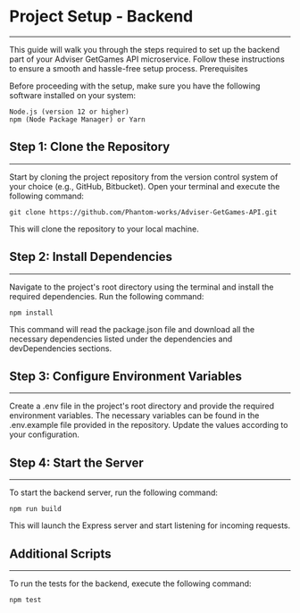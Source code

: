 # Project Setup - Backend
***
This guide will walk you through the steps required to set up the backend part of your Adviser GetGames API microservice. Follow these instructions to ensure a smooth and hassle-free setup process.
Prerequisites

Before proceeding with the setup, make sure you have the following software installed on your system:

    Node.js (version 12 or higher)
    npm (Node Package Manager) or Yarn

## Step 1: Clone the Repository
***
Start by cloning the project repository from the version control system of your choice (e.g., GitHub, Bitbucket). Open your terminal and execute the following command:


```shell
git clone https://github.com/Phantom-works/Adviser-GetGames-API.git
```
This will clone the repository to your local machine.
## Step 2: Install Dependencies
***
Navigate to the project's root directory using the terminal and install the required dependencies. Run the following command:



```shell
npm install
```
This command will read the package.json file and download all the necessary dependencies listed under the dependencies and devDependencies sections.
## Step 3: Configure Environment Variables
***
Create a .env file in the project's root directory and provide the required environment variables. The necessary variables can be found in the .env.example file provided in the repository. Update the values according to your configuration.
## Step 4: Start the Server
***
To start the backend server, run the following command:


```shell
npm run build
```
This will launch the Express server and start listening for incoming requests.
## Additional Scripts
***
To run the tests for the backend, execute the following command:
```shell
npm test
```
